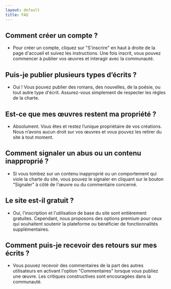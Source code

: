 ```yaml
---
layout: default
title: FAQ
---
```



## Comment créer un compte ?
- Pour créer un compte, cliquez sur "S'inscrire" en haut à droite de la page d'accueil et suivez les instructions. Une fois inscrit, vous pouvez commencer à publier vos œuvres et interagir avec la communauté. 

## Puis-je publier plusieurs types d’écrits ?
- Oui ! Vous pouvez publier des romans, des nouvelles, de la poésie, ou tout autre type d'écrit. Assurez-vous simplement de respecter les règles de la charte.
 
## Est-ce que mes œuvres restent ma propriété ?
- Absolument. Vous êtes et restez l’unique propriétaire de vos créations. Nous n’avons aucun droit sur vos œuvres et vous pouvez les retirer du site à tout moment.

## Comment signaler un abus ou un contenu inapproprié ?
- Si vous tombez sur un contenu inapproprié ou un comportement qui viole la charte du site, vous pouvez le signaler en cliquant sur le bouton "Signaler" à côté de l'œuvre ou du commentaire concerné.

 ## Le site est-il gratuit ?
- Oui, l'inscription et l'utilisation de base du site sont entièrement gratuites. Cependant, nous proposons des options premium pour ceux qui souhaitent soutenir la plateforme ou bénéficier de fonctionnalités supplémentaires.

## Comment puis-je recevoir des retours sur mes écrits ?
- Vous pouvez recevoir des commentaires de la part des autres utilisateurs en activant l'option "Commentaires" lorsque vous publiez une œuvre. Les critiques constructives sont encouragées dans la communauté.


